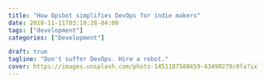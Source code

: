 ```yaml
---
title: "How Opsbot simplifies DevOps for indie makers"
date: 2018-11-11T03:19:28-04:00
tags: ["development"]
categories: ["Development"]

draft: true
tagline: "Don't suffer DevOps. Hire a robot."
cover: https://images.unsplash.com/photo-1451187580459-43490279c0fa?ixlib=rb-0.3.5&ixid=eyJhcHBfaWQiOjEyMDd9&s=3f6e5055d9ad1d603fd364c11823d026
---
```

